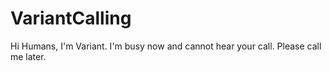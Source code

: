 # VariantCalling
Hi Humans, I'm Variant. I'm busy now and cannot hear your call. Please call me later.
